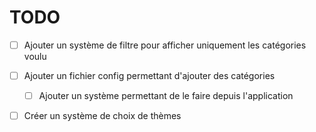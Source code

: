 # TODO

- [ ] Ajouter un système de filtre pour afficher uniquement les catégories voulu
- [ ] Ajouter un fichier config permettant d'ajouter des catégories
  - [ ] Ajouter un système permettant de le faire depuis l'application
- [ ] Créer un système de choix de thèmes
  